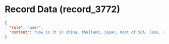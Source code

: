 # Record Data (record_3772)

```json
{
  "role": "user",
  "content": "How is it in china, thailand, japan, most of SEA, laos, south korea, europe, africa, south america, usa, uk, canada\n"
}
```
